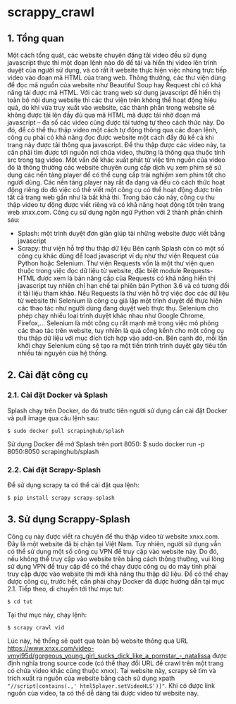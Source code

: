 # scrappy_crawl

## 1.	Tổng quan

Một cách tổng quát, các website chuyên đăng tải video đều sử dụng javascript thực thi một đoạn lệnh nào đó để tải và hiển thị video lên trình duyệt của người sử dụng, và có rất ít website thực hiện việc nhúng trực tiếp video vào đoạn mã HTML của trang web. Thông thường, các thư viện dùng để đọc mã nguồn của website như Beautiful Soup hay Request chỉ có khả năng tải được mã HTML. Với các trang web sử dụng javascript để hiển thị toàn bộ nội dung website thì các thư viện trên không thể hoạt động hiệu quả, do khi vừa truy xuất vào website, các thành phần trong website sẽ không được tải lên đầy đủ qua mã HTML mà được tải nhờ đoạn mã javascript – đa số các video cũng được tải tương tự theo cách thức này.
Do đó, để có thể thu thập video một cách tự động thông qua các đoạn lệnh, công cụ phải có khả năng đọc được website một cách đầy đủ kể cả khi trang này được tải thông qua javascript. Để thu thập được các video này, ta cần phải tìm được tới nguồn nơi chứa video, thường là thông qua thuộc tính src trong tag video. Một vấn đề khác xuất phát từ việc tìm nguồn của video đó là thông thường các website chuyên cung cấp dịch vụ xem phim sẽ sử dụng các nền tảng player để có thể cung cấp trải nghiệm xem phim tốt cho người dùng. Các nền tảng player này rất đa dạng và đều có cách thức hoạt động riêng do đó việc có thể viết một công cụ có thể hoạt động được trên tất cả trang web gần như là bất khả thi.
Trong báo cáo này, công cụ thu thập video tự động được viết riêng và có khả năng hoạt động tốt trên trang web xnxx.com. Công cụ sử dụng ngôn ngữ Python với 2 thành phần chính sau:
-	Splash: một trình duyệt đơn giản giúp tải những website được viết bằng javascript
-	Scrapy: thư viện hỗ trợ thu thập dữ liệu
Bên cạnh Splash còn có một số công cụ khác dùng để load javascript ví dụ như thư viện Request của Python hoặc Selenium. Thư viện Requests vốn là một thư viện quen thuộc trong việc đọc dữ liệu từ website, đặc biệt module Requests-HTML được xem là bản nâng cấp của Requests có khả năng hiển thị javascript tuy nhiên chỉ hạn chế tại phiên bản Python 3.6 và có tương đối ít tài liệu tham khảo. Nếu Requests là thư viện hỗ trợ việc đọc các dữ liệu từ website thì Selenium là công cụ giả lập một trình duyệt để thực hiện các thao tác như người dùng đang duyệt web thực thụ. Selenium cho phép chạy nhiều loại trình duyệt khác nhau như Google Chrome, Firefox,… Selenium là một công cụ rất mạnh mẽ trong việc mô phỏng các thao tác trên website, tuy nhiên là quá cồng kềnh cho một công cụ thu thập dữ liệu với mục đích tích hợp vào add-on. Bên cạnh đó, mỗi lần khởi chạy Selenium cũng sẽ tạo ra một tiến trình trình duyệt gây tiêu tốn nhiều tài nguyên của hệ thống.
## 2.	Cài đặt công cụ
### 2.1.	Cài đặt Docker và Splash
Splash chạy trên Docker, do đó trước tiên người sử dụng cần cài đặt Docker và pull image qua câu lệnh sau:
```
$ sudo docker pull scrapinghub/splash
```
Sử dụng Docker để mở Splash trên port 8050:
$ sudo docker run -p 8050:8050 scrapinghub/splash
### 2.2.	Cài đặt Scrapy-Splash
Để sử dụng scrapy ta có thể cài đặt qua lệnh:
```
$ pip install scrapy scrapy-splash
```
## 3.	Sử dụng Scrappy-Splash
Công cụ này được viết ra chuyên để thu thập video từ website xnxx.com. Đây là một website đã bị chặn tại Việt Nam. Tuy nhiên, người sử dụng vẫn có thể sử dụng một số công cụ VPN để truy cập vào website này. Do đó, nếu không thể truy cập vào website trên bằng cách thông thường, vui lòng sử dụng VPN để truy cập để có thể chạy được công cụ do máy tính phải truy cập được vào website thì mới khả năng thu thập dữ liệu.
Để có thể chạy được công cụ, trước hết, cần phải chạy Docker đã được hướng dẫn tại mục 2.1. Tiếp theo, di chuyển tới thư mục tut:
```
$ cd tut
```
Tại thư mục này, chạy lệnh:
```
$ scrapy crawl vid
```
Lúc này, hệ thống sẽ quét qua toàn bộ website thông qua URL https://www.xnxx.com/video-vmyi95d/gorgeous_young_girl_sucks_dick_like_a_pornstar_-_natalissa được định nghĩa trong source code (có thể thay đổi URL để crawl trên một trang có chứa video khác cũng thuộc xnxx). Tại website này, scrapy sẽ tìm và trích xuất ra nguồn của website bằng cách sử dụng xpath ``` "//script[contains(.,' html5player.setVideoHLS')]" ```.
Khi có được link nguồn của video, ta có thể dễ dàng tải được video từ website này.
